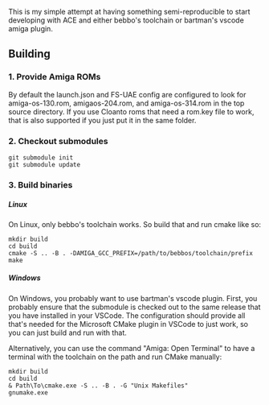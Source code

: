 This is my simple attempt at having something semi-reproducible to start developing with ACE and either bebbo's toolchain or bartman's vscode amiga plugin.


## Building

### 1. Provide Amiga ROMs

By default the launch.json and FS-UAE config are configured to look for amiga-os-130.rom, amigaos-204.rom, and amiga-os-314.rom in the top source directory.
If you use Cloanto roms that need a rom.key file to work, that is also supported if you just put it in the same folder.

### 2. Checkout submodules
```
git submodule init
git submodule update
```

### 3. Build binaries

##### Linux
On Linux, only bebbo's toolchain works. So build that and run cmake like so:

```
mkdir build
cd build
cmake -S .. -B . -DAMIGA_GCC_PREFIX=/path/to/bebbos/toolchain/prefix
make
```

##### Windows
On Windows, you probably want to use bartman's vscode plugin. First, you probably ensure that the submodule is checked out to the same release that you have installed in your VSCode. The configuration should provide all that's needed for the Microsoft CMake plugin in VSCode to just work, so you can just build and run with that.

Alternatively, you can use the command "Amiga: Open Terminal" to have a terminal with the toolchain on the path and run CMake manually:

```
mkdir build
cd build
& Path\To\cmake.exe -S .. -B . -G "Unix Makefiles"
gnumake.exe
```
